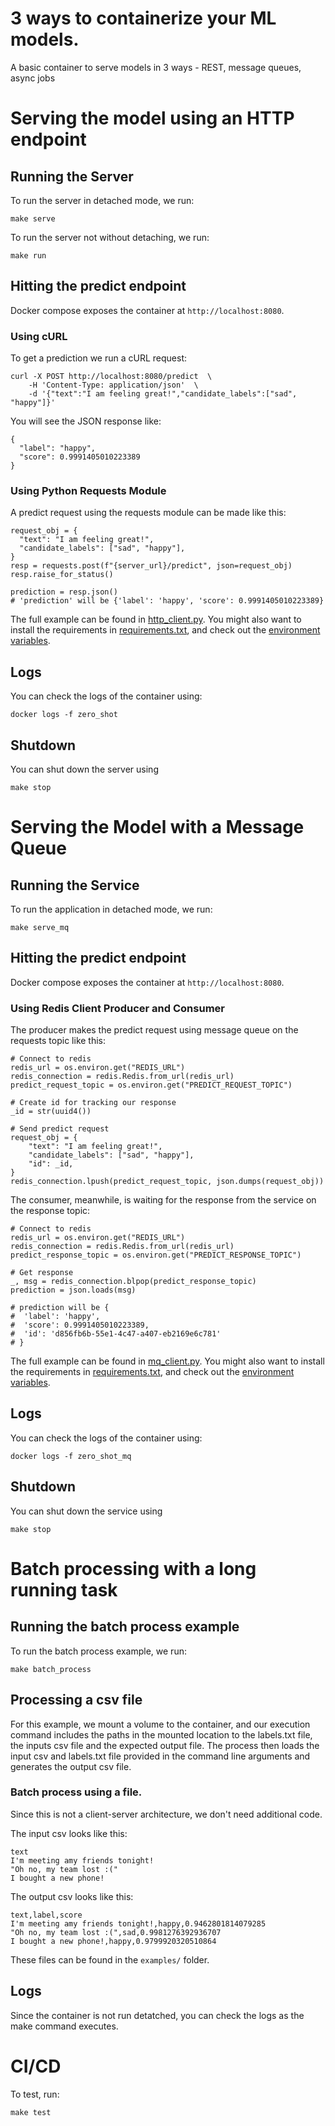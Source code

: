 # 3 ways to containerize your ML models.

A basic container to serve models in 3 ways - REST, message queues, async jobs

# Serving the model using an HTTP endpoint

## Running the Server

To run the server in detached mode, we run:

```
make serve
```

To run the server not without detaching, we run:

```
make run
```

## Hitting the predict endpoint

Docker compose exposes the container at `http://localhost:8080`.

### Using cURL

To get a prediction we run a cURL request:

```
curl -X POST http://localhost:8080/predict  \
    -H 'Content-Type: application/json'  \
    -d '{"text":"I am feeling great!","candidate_labels":["sad", "happy"]}'
```

You will see the JSON response like:

```
{
  "label": "happy",
  "score": 0.9991405010223389
}
```

### Using Python Requests Module

A predict request using the requests module can be made like this:

```
request_obj = {
  "text": "I am feeling great!",
  "candidate_labels": ["sad", "happy"],
}
resp = requests.post(f"{server_url}/predict", json=request_obj)
resp.raise_for_status()

prediction = resp.json()
# 'prediction' will be {'label': 'happy', 'score': 0.9991405010223389}
```

The full example can be found in [http_client.py](examples/http_client.py). You might also want to install the requirements in [requirements.txt](examples/requirements.txt), and check out the [environment variables](examples/.env).

## Logs

You can check the logs of the container using:

```
docker logs -f zero_shot
```

## Shutdown

You can shut down the server using

```
make stop
```

# Serving the Model with a Message Queue

## Running the Service

To run the application in detached mode, we run:

```
make serve_mq
```

## Hitting the predict endpoint

Docker compose exposes the container at `http://localhost:8080`.

### Using Redis Client Producer and Consumer

The producer makes the predict request using message queue on the requests topic like this:

```
# Connect to redis
redis_url = os.environ.get("REDIS_URL")
redis_connection = redis.Redis.from_url(redis_url)
predict_request_topic = os.environ.get("PREDICT_REQUEST_TOPIC")

# Create id for tracking our response
_id = str(uuid4())

# Send predict request
request_obj = {
    "text": "I am feeling great!",
    "candidate_labels": ["sad", "happy"],
    "id": _id,
}
redis_connection.lpush(predict_request_topic, json.dumps(request_obj))
```

The consumer, meanwhile, is waiting for the response from the service on the response topic:

```
# Connect to redis
redis_url = os.environ.get("REDIS_URL")
redis_connection = redis.Redis.from_url(redis_url)
predict_response_topic = os.environ.get("PREDICT_RESPONSE_TOPIC")

# Get response
_, msg = redis_connection.blpop(predict_response_topic)
prediction = json.loads(msg)

# prediction will be {
#  'label': 'happy',
#  'score': 0.9991405010223389,
#  'id': 'd856fb6b-55e1-4c47-a407-eb2169e6c781'
# }
```

The full example can be found in [mq_client.py](examples/mq_client.py). You might also want to install the requirements in [requirements.txt](examples/requirements.txt), and check out the [environment variables](examples/.env).

## Logs

You can check the logs of the container using:

```
docker logs -f zero_shot_mq
```

## Shutdown

You can shut down the service using

```
make stop
```

# Batch processing with a long running task

## Running the batch process example

To run the batch process example, we run:

```
make batch_process
```

## Processing a csv file

For this example, we mount a volume to the container, and our execution command includes the paths in the mounted location to the labels.txt file, the inputs csv file and the expected output file. The process then loads the input csv and labels.txt file provided in the command line arguments and generates the output csv file.

### Batch process using a file.

Since this is not a client-server architecture, we don't need additional code.

The input csv looks like this:

```
text
I'm meeting amy friends tonight!
"Oh no, my team lost :("
I bought a new phone!
```

The output csv looks like this:

```
text,label,score
I'm meeting amy friends tonight!,happy,0.9462801814079285
"Oh no, my team lost :(",sad,0.9981276392936707
I bought a new phone!,happy,0.9799920320510864
```

These files can be found in the `examples/` folder.

## Logs

Since the container is not run detatched, you can check the logs as the make command executes.

# CI/CD

To test, run:

```
make test
```
